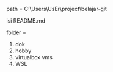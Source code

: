 path = C:\Users\UsEr\project\belajar-git

isi README.md

folder =
1. dok
2. hobby
3. virtualbox vms
4. WSL


